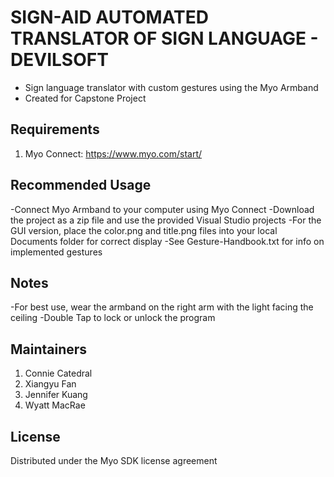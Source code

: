 # SIGN-AID AUTOMATED TRANSLATOR OF SIGN LANGUAGE - DEVILSOFT

- Sign language translator with custom gestures using the Myo Armband
- Created for Capstone Project

## Requirements

1. Myo Connect: https://www.myo.com/start/

## Recommended Usage

-Connect Myo Armband to your computer using Myo Connect
-Download the project as a zip file and use the provided Visual Studio projects
-For the GUI version, place the color.png and title.png files into your local Documents folder for correct display
-See Gesture-Handbook.txt for info on implemented gestures

## Notes

-For best use, wear the armband on the right arm with the light facing the ceiling
-Double Tap to lock or unlock the program

## Maintainers

1. Connie Catedral
2. Xiangyu Fan
3. Jennifer Kuang 
4. Wyatt MacRae

## License

Distributed under the Myo SDK license agreement